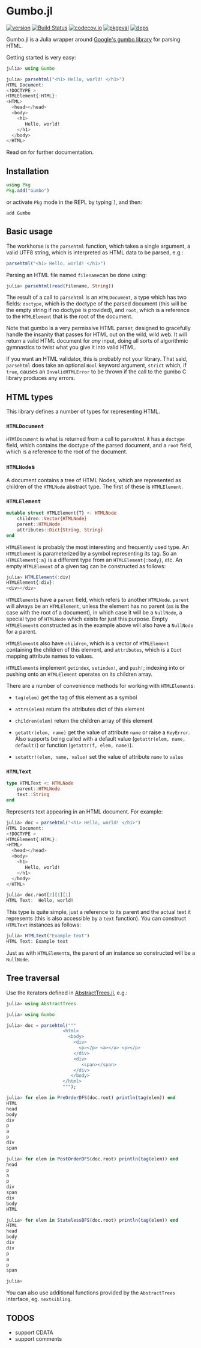 # Gumbo.jl

[![version](https://juliahub.com/docs/Gumbo/version.svg)](https://juliahub.com/ui/Packages/Gumbo/mllB2) [![Build Status](https://travis-ci.org/JuliaWeb/Gumbo.jl.svg?branch=master)](https://travis-ci.org/JuliaWeb/Gumbo.jl) [![codecov.io](http://codecov.io/github/JuliaWeb/Gumbo.jl/coverage.svg?branch=master)](http://codecov.io/github/JuliaWeb/Gumbo.jl?branch=master) [![pkgeval](https://juliahub.com/docs/Gumbo/pkgeval.svg)](https://juliahub.com/ui/Packages/Gumbo/mllB2) [![deps](https://juliahub.com/docs/Gumbo/deps.svg)](https://juliahub.com/ui/Packages/Gumbo/mllB2?t=2)

Gumbo.jl is a Julia wrapper around
[Google's gumbo library](https://github.com/google/gumbo-parser) for
parsing HTML.

Getting started is very easy:

```julia
julia> using Gumbo

julia> parsehtml("<h1> Hello, world! </h1>")
HTML Document:
<!DOCTYPE >
HTMLElement{:HTML}:
<HTML>
  <head></head>
  <body>
    <h1>
       Hello, world!
    </h1>
  </body>
</HTML>
```

Read on for further documentation.

## Installation

```jl
using Pkg
Pkg.add("Gumbo")
```

or activate `Pkg` mode in the REPL by typing `]`, and then:

```
add Gumbo
```

## Basic usage

The workhorse is the `parsehtml` function, which takes a single
argument, a valid UTF8 string, which is interpreted as HTML data to be
parsed, e.g.:

```julia
parsehtml("<h1> Hello, world! </h1>")
```

Parsing an HTML file named `filename`can be done using:

```julia
julia> parsehtml(read(filename, String))
```

The result of a call to `parsehtml` is an `HTMLDocument`, a type which
has two fields: `doctype`, which is the doctype of the parsed document
(this will be the empty string if no doctype is provided), and `root`,
which is a reference to the `HTMLElement` that is the root of the
document.

Note that gumbo is a very permissive HTML parser, designed to
gracefully handle the insanity that passes for HTML out on the wild,
wild web. It will return a valid HTML document for *any* input, doing
all sorts of algorithmic gymnastics to twist what you give it into
valid HTML.

If you want an HTML validator, this is probably not your library. That
said, `parsehtml` does take an optional `Bool` keyword argument,
`strict` which, if `true`, causes an `InvalidHTMLError` to be thrown
if the call to the gumbo C library produces any errors.

## HTML types

This library defines a number of types for representing HTML.

### `HTMLDocument`

`HTMlDocument` is what is returned from a call to `parsehtml` it has a
`doctype` field, which contains the doctype of the parsed document,
and a `root` field, which is a reference to the root of the document.

### `HTMLNode`s

A document contains a tree of HTML Nodes, which are represented as
children of the `HTMLNode` abstract type. The first of these is
`HTMLElement`.

### `HTMLElement`

```julia
mutable struct HTMLElement{T} <: HTMLNode
    children::Vector{HTMLNode}
    parent::HTMLNode
    attributes::Dict{String, String}
end
```

`HTMLElement` is probably the most interesting and frequently used
type. An `HTMLElement` is parameterized by a symbol representing its
tag. So an `HTMLElement{:a}` is a different type from an
`HTMLElement{:body}`, etc. An empty `HTMLElement` of a given tag can be
constructed as follows:

```julia
julia> HTMLElement(:div)
HTMLElement{:div}:
<div></div>
```

`HTMLElement`s have a `parent` field, which refers to another
`HTMLNode`. `parent` will always be an `HTMLElement`, unless the
element has no parent (as is the case with the root of a document), in
which case it will be a `NullNode`, a special type of `HTMLNode` which
exists for just this purpose. Empty `HTMLElement`s constructed as in
the example above will also have a `NullNode` for a parent.

`HTMLElement`s also have `children`, which is a vector of
`HTMLElement` containing the children of this element, and
`attributes`, which is a `Dict` mapping attribute names to values.

`HTMLElement`s implement `getindex`, `setindex!`, and `push!`;
indexing into or pushing onto an `HTMLElement` operates on its
children array.

There are a number of convenience methods for working with `HTMLElement`s:

- `tag(elem)`
  get the tag of this element as a symbol

- `attrs(elem)`
  return the attributes dict of this element

- `children(elem)`
   return the children array of this element

- `getattr(elem, name)`
  get the value of attribute `name` or raise a `KeyError`. Also
  supports being called with a default value (`getattr(elem, name,
  default)`) or function (`getattr(f, elem, name)`).

- `setattr!(elem, name, value)`
  set the value of attribute `name` to `value`

### `HTMLText`

```jl
type HTMLText <: HTMLNode
    parent::HTMLNode
    text::String
end
```

Represents text appearing in an HTML document. For example:

```julia
julia> doc = parsehtml("<h1> Hello, world! </h1>")
HTML Document:
<!DOCTYPE >
HTMLElement{:HTML}:
<HTML>
  <head></head>
  <body>
    <h1>
       Hello, world!
    </h1>
  </body>
</HTML>

julia> doc.root[2][1][1]
HTML Text:  Hello, world!
```

This type is quite simple, just a reference to its parent and the
actual text it represents (this is also accessible by a `text`
function). You can construct `HTMLText` instances as follows:

```jl
julia> HTMLText("Example text")
HTML Text: Example text
```

Just as with `HTMLElement`s, the parent of an instance so constructed
will be a `NullNode`.


## Tree traversal

Use the iterators defined in
[AbstractTrees.jl](https://github.com/Keno/AbstractTrees.jl/), e.g.:

```julia
julia> using AbstractTrees

julia> using Gumbo

julia> doc = parsehtml("""
                     <html>
                       <body>
                         <div>
                           <p></p> <a></a> <p></p>
                         </div>
                         <div>
                            <span></span>
                         </div>
                        </body>
                     </html>
                     """);

julia> for elem in PreOrderDFS(doc.root) println(tag(elem)) end
HTML
head
body
div
p
a
p
div
span

julia> for elem in PostOrderDFS(doc.root) println(tag(elem)) end
head
p
a
p
div
span
div
body
HTML

julia> for elem in StatelessBFS(doc.root) println(tag(elem)) end
HTML
head
body
div
div
p
a
p
span

julia>
```

You can also use additional functions provided by the `AbstractTrees` interface, eg. `nextsibling`.

## TODOS

- support CDATA
- support comments
